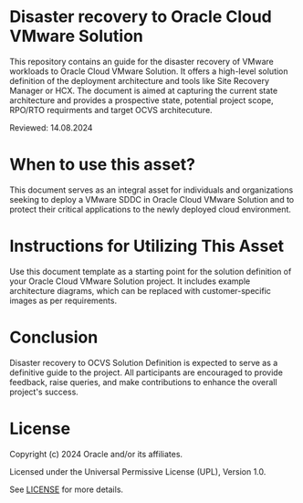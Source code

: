 # Disaster recovery to Oracle Cloud VMware Solution 

This repository contains an guide for the disaster recovery of VMware workloads to Oracle Cloud VMware Solution. It offers a high-level solution definition of the deployment architecture and tools like Site Recovery Manager or HCX. The document is aimed at capturing the current state architecture and provides a prospective state, potential project scope, RPO/RTO requirments and target OCVS architecuture. 

Reviewed: 14.08.2024

# When to use this asset?

This document serves as an integral asset for individuals and organizations seeking to deploy a VMware SDDC in Oracle Cloud VMware Solution and to protect their critical applications to the newly deployed cloud environment. 

# Instructions for Utilizing This Asset

Use this document template as a starting point for the solution definition of your Oracle Cloud VMware Solution project. It includes example architecture diagrams, which can be replaced with customer-specific images as per requirements.

# Conclusion

Disaster recovery to OCVS Solution Definition is expected to serve as a definitive guide to the project. All participants are encouraged to provide feedback, raise queries, and make contributions to enhance the overall project's success.

# License

Copyright (c) 2024 Oracle and/or its affiliates.

Licensed under the Universal Permissive License (UPL), Version 1.0.

See [LICENSE](https://github.com/oracle-devrel/technology-engineering/blob/main/LICENSE) for more details.

